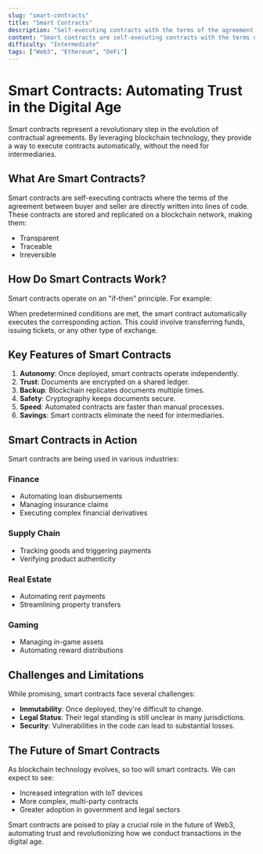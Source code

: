 ```yaml
---
slug: "smart-contracts"
title: "Smart Contracts"
description: "Self-executing contracts with the terms of the agreement directly written into code."
content: "Smart contracts are self-executing contracts with the terms of the agreement between buyer and seller being directly written into lines of code. The code and the agreements contained therein exist across a distributed, decentralized blockchain network."
difficulty: "Intermediate"
tags: ["Web3", "Ethereum", "DeFi"]
---
```


# Smart Contracts: Automating Trust in the Digital Age

Smart contracts represent a revolutionary step in the evolution of contractual agreements. By leveraging blockchain technology, they provide a way to execute contracts automatically, without the need for intermediaries.

## What Are Smart Contracts?

Smart contracts are self-executing contracts where the terms of the agreement between buyer and seller are directly written into lines of code. These contracts are stored and replicated on a blockchain network, making them:

- Transparent
- Traceable
- Irreversible

## How Do Smart Contracts Work?

Smart contracts operate on an "if-then" principle. For example:

When predetermined conditions are met, the smart contract automatically executes the corresponding action. This could involve transferring funds, issuing tickets, or any other type of exchange.

## Key Features of Smart Contracts

1. **Autonomy**: Once deployed, smart contracts operate independently.
2. **Trust**: Documents are encrypted on a shared ledger.
3. **Backup**: Blockchain replicates documents multiple times.
4. **Safety**: Cryptography keeps documents secure.
5. **Speed**: Automated contracts are faster than manual processes.
6. **Savings**: Smart contracts eliminate the need for intermediaries.

## Smart Contracts in Action

Smart contracts are being used in various industries:

### Finance

- Automating loan disbursements
- Managing insurance claims
- Executing complex financial derivatives

### Supply Chain

- Tracking goods and triggering payments
- Verifying product authenticity

### Real Estate

- Automating rent payments
- Streamlining property transfers

### Gaming

- Managing in-game assets
- Automating reward distributions

## Challenges and Limitations

While promising, smart contracts face several challenges:

- **Immutability**: Once deployed, they're difficult to change.
- **Legal Status**: Their legal standing is still unclear in many jurisdictions.
- **Security**: Vulnerabilities in the code can lead to substantial losses.

## The Future of Smart Contracts

As blockchain technology evolves, so too will smart contracts. We can expect to see:

- Increased integration with IoT devices
- More complex, multi-party contracts
- Greater adoption in government and legal sectors

Smart contracts are poised to play a crucial role in the future of Web3, automating trust and revolutionizing how we conduct transactions in the digital age.
